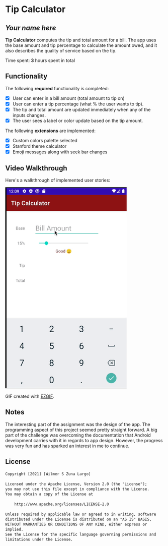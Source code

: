# Tip Calculator

## *Your name here*

**Tip Calculator** computes the tip and total amount for a bill. The app uses the base amount and tip percentage to calculate the amount owed, and it also describes the quality of service based on the tip.

Time spent: **3** hours spent in total

## Functionality

The following **required** functionality is completed:

* [x] User can enter in a bill amount (total amount to tip on)
* [x] User can enter a tip percentage (what % the user wants to tip).
* [x] The tip and total amount are updated immediately when any of the inputs changes.
* [x] The user sees a label or color update based on the tip amount.

The following **extensions** are implemented:

* [x] Custom colors palette selected
* [x] Stanford theme calculator
* [x] Emoji messages along with seek bar changes

## Video Walkthrough

Here's a walkthrough of implemented user stories:

<img src='media/tip-calculator-walkthrough.gif' title='Video Walkthrough' width='' alt='Video Walkthrough' />

GIF created with [EZGIF](https://ezgif.com/).

## Notes

The interesting part of the assignment was the design of the app.
The programming aspect of this project seemed pretty straight forward. A big part of the challenge was overcoming the documentation that Android development carries with it in regards to app design.
However, the progress was very fun and has sparked an interest in me to continue. 

## License

    Copyright [2021] [Wilmer S Zuna Largo]

    Licensed under the Apache License, Version 2.0 (the "License");
    you may not use this file except in compliance with the License.
    You may obtain a copy of the License at

        http://www.apache.org/licenses/LICENSE-2.0

    Unless required by applicable law or agreed to in writing, software
    distributed under the License is distributed on an "AS IS" BASIS,
    WITHOUT WARRANTIES OR CONDITIONS OF ANY KIND, either express or implied.
    See the License for the specific language governing permissions and
    limitations under the License.